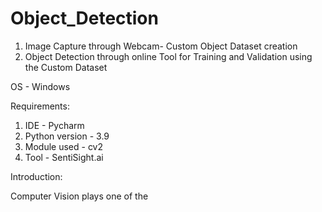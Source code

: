 # Object_Detection
1. Image Capture through Webcam- Custom Object Dataset creation
2. Object Detection through online Tool for Training and Validation using the Custom Dataset

OS - Windows

Requirements:
1. IDE - Pycharm 
2. Python version - 3.9
3. Module used - cv2
4. Tool - SentiSight.ai

Introduction:

Computer Vision plays one of the 
